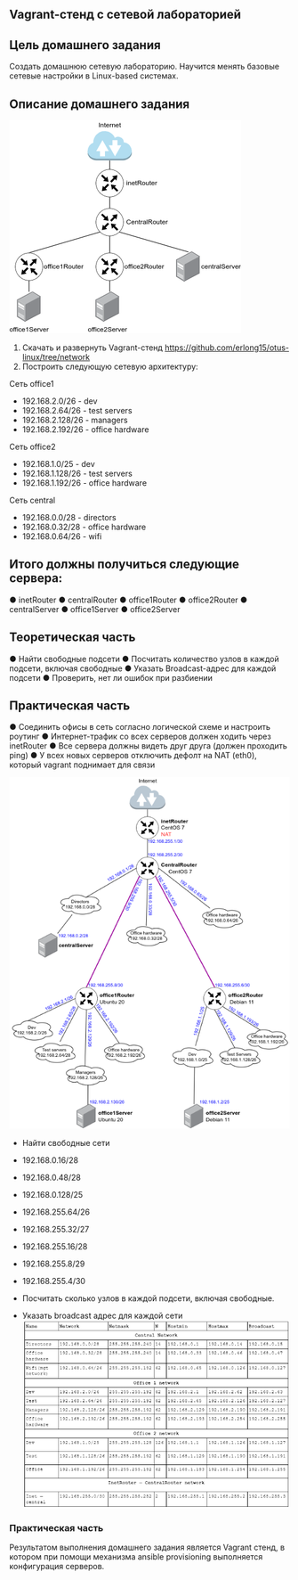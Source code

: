 ## Vagrant-стенд c сетевой лабораторией

## Цель домашнего задания
Создать домашнюю сетевую лабораторию. 
Научится менять базовые сетевые настройки  в Linux-based системах.

## Описание домашнего задания

![Схема 1](image1.png)

1. Скачать и развернуть Vagrant-стенд https://github.com/erlong15/otus-linux/tree/network
2. Построить следующую сетевую архитектуру:

Сеть office1
- 192.168.2.0/26      - dev
- 192.168.2.64/26     - test servers
- 192.168.2.128/26    - managers
- 192.168.2.192/26    - office hardware

Сеть office2
- 192.168.1.0/25      - dev
- 192.168.1.128/26    - test servers
- 192.168.1.192/26    - office hardware

Сеть central
- 192.168.0.0/28     - directors
- 192.168.0.32/28    - office hardware
- 192.168.0.64/26    - wifi


## Итого должны получиться следующие сервера:
●	inetRouter
●	centralRouter
●	office1Router
●	office2Router
●	centralServer
●	office1Server
●	office2Server

## Теоретическая часть
●	Найти свободные подсети
●	Посчитать количество узлов в каждой подсети, включая свободные
●	Указать Broadcast-адрес для каждой подсети
●	Проверить, нет ли ошибок при разбиении

## Практическая часть
●	Соединить офисы в сеть согласно логической схеме и настроить роутинг
●	Интернет-трафик со всех серверов должен ходить через inetRouter
●	Все сервера должны видеть друг друга (должен проходить ping)
●	У всех новых серверов отключить дефолт на NAT (eth0), который vagrant поднимает для связи


![Схема сети](image2.png)

- Найти свободные сети
- 192.168.0.16/28 
- 192.168.0.48/28
- 192.168.0.128/25
- 192.168.255.64/26
- 192.168.255.32/27
- 192.168.255.16/28
- 192.168.255.8/29  
- 192.168.255.4/30 

- Посчитать сколько узлов в каждой подсети, включая свободные.
- Указать broadcast адрес для каждой сети
![Таблица](image3.png)

### Практическая часть
Результатом выполнения домашнего задания является Vagrant стенд, в котором при помощи механизма ansible provisioning выполняется конфигурация серверов.

